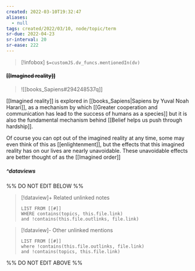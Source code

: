 ```yaml
---
created: 2022-03-10T19:32:47 
aliases:
  - null
tags: created/2022/03/10, node/topic/term
sr-due: 2022-04-23
sr-interval: 20
sr-ease: 222
---
```

> [!infobox]
`$=customJS.dv_funcs.mentionedIn(dv)`

#### <s class="topic-title">[[Imagined reality]]</s>

> ![[books_Sapiens#294248537q]]

[[Imagined reality]] is explored in [[books_Sapiens|Sapiens by Yuval Noah Harari]], as a mechanism by which [[Greater cooperation and communication has lead to the success of humans as a species]] but it is also the fundamental mechanism behind [[Belief helps us push through hardship]].

Of course you can opt out of the imagined reality at any time, some may even think of this as [[enlightenment]], but the effects that this imagined reality has on our lives are nearly unavoidable. These unavoidable effects are better thought of as the [[Imagined order]]

##### ^dataviews

%% DO NOT EDIT BELOW %%
> [!dataview]+ Related unlinked notes
> ```dataview
> LIST FROM [[#]]
> WHERE contains(topics, this.file.link)
> and !contains(this.file.outlinks, file.link)
> ```
 
> [!dataview]- Other unlinked mentions
> ```dataview
> LIST FROM [[#]]
> where !contains(this.file.outlinks, file.link)
> and !contains(topics, this.file.link)
> ```

%% DO NOT EDIT ABOVE %%